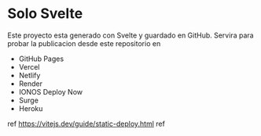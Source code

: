 # Solo Svelte 

Este proyecto esta generado con Svelte y guardado en GitHub.
Servira para probar la publicacion desde este repositorio en 

- GitHub Pages
- Vercel
- Netlify
- Render
- IONOS Deploy Now
- Surge
- Heroku

ref https://vitejs.dev/guide/static-deploy.html
ref 
